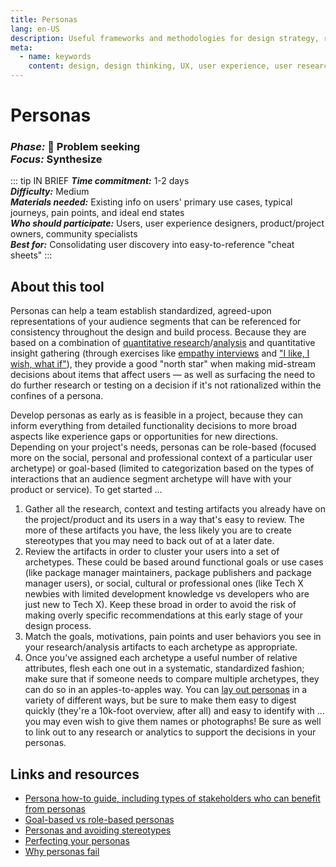 ```yaml
---
title: Personas
lang: en-US
description: Useful frameworks and methodologies for design strategy, research and testing
meta:
  - name: keywords
    content: design, design thinking, UX, user experience, user research, user testing
---
```


# Personas

### _Phase:_ 🔎 Problem seeking<br/> _Focus:_ Synthesize

::: tip IN BRIEF
_**Time commitment:**_ 1-2 days  
_**Difficulty:**_ Medium  
_**Materials needed:**_ Existing info on users' primary use cases, typical journeys, pain points, and ideal end states  
_**Who should participate:**_ Users, user experience designers, product/project owners, community specialists  
_**Best for:**_ Consolidating user discovery into easy-to-reference "cheat sheets"
:::

## About this tool

Personas can help a team establish standardized, agreed-upon representations of your audience segments that can be referenced for consistency throughout the design and build process. Because they are based on a combination of [quantitative research](secondary-research.md)/[analysis](analytics.md) and quantitative insight gathering (through exercises like [empathy interviews](empathy-interview.md) and ["I like, I wish, what if"](like-wish-what.md)), they provide a good "north star" when making mid-stream decisions about items that affect users — as well as surfacing the need to do further research or testing on a decision if it's not rationalized within the confines of a persona.

Develop personas as early as is feasible in a project, because they can inform everything from detailed functionality decisions to more broad aspects like experience gaps or opportunities for new directions. Depending on your project's needs, personas can be role-based (focused more on the social, personal and professional context of a particular user archetype) or goal-based (limited to categorization based on the types of interactions that an audience segment archetype will have with your product or service). To get started ...

1. Gather all the research, context and testing artifacts you already have on the project/product and its users in a way that's easy to review. The more of these artifacts you have, the less likely you are to create stereotypes that you may need to back out of at a later date.
2. Review the artifacts in order to cluster your users into a set of archetypes. These could be based around functional goals or use cases (like package manager maintainers, package publishers and package manager users), or social, cultural or professional ones (like Tech X newbies with limited development knowledge vs developers who are just new to Tech X). Keep these broad in order to avoid the risk of making overly specific recommendations at this early stage of your design process.
3. Match the goals, motivations, pain points and user behaviors you see in your research/analysis artifacts to each archetype as appropriate.
4. Once you've assigned each archetype a useful number of relative attributes, flesh each one out in a systematic, standardized fashion; make sure that if someone needs to compare multiple archetypes, they can do so in an apples-to-apples way. You can [lay out personas](https://www.usability.gov/how-to-and-tools/methods/personas.html) in a variety of different ways, but be sure to make them easy to digest quickly (they're a 10k-foot overview, after all) and easy to identify with ... you may even wish to give them names or photographs! Be sure as well to link out to any research or analytics to support the decisions in your personas.

## Links and resources

* [Persona how-to guide, including types of stakeholders who can benefit from personas](https://www.usability.gov/how-to-and-tools/methods/personas.html)
* [Goal-based vs role-based personas](https://www.interaction-design.org/literature/article/personas-why-and-how-you-should-use-them)
* [Personas and avoiding stereotypes](https://methods.18f.gov/decide/personas/)
* [Perfecting your personas](https://articles.uie.com/perfecting_personas/)
* [Why personas fail](https://www.nngroup.com/articles/why-personas-fail/)
